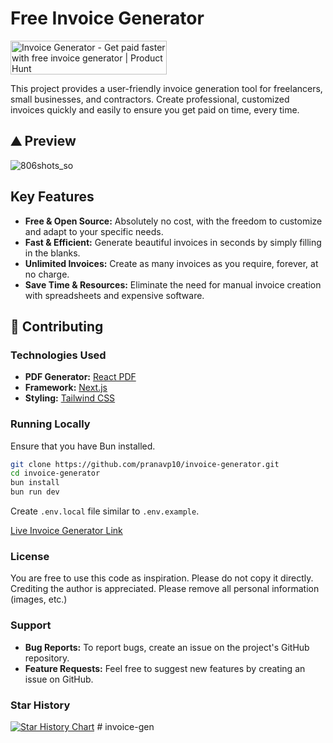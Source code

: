 # Free Invoice Generator

<a href="https://www.producthunt.com/posts/invoice-generator-9bce3e1b-dab2-4a7a-ba7e-e315be868119?utm_source=badge-top-post-badge&utm_medium=badge&utm_souce=badge-invoice&#0045;generator&#0045;9bce3e1b&#0045;dab2&#0045;4a7a&#0045;ba7e&#0045;e315be868119" target="_blank"><img src="https://api.producthunt.com/widgets/embed-image/v1/top-post-badge.svg?post_id=453378&theme=light&period=daily" alt="Invoice&#0032;Generator - Get&#0032;paid&#0032;faster&#0032;with&#0032;free&#0032;invoice&#0032;generator | Product Hunt" style="width: 250px; height: 54px;" width="250" height="54" /></a>

This project provides a user-friendly invoice generation tool for freelancers, small businesses, and contractors. Create professional, customized invoices quickly and easily to ensure you get paid on time, every time.

## ⛰️ Preview

![806shots_so](https://github.com/pranavp10/invoice-generator/assets/49075129/403cffa1-b540-4d62-a9bd-c3c216802fe1)

## Key Features

- **Free & Open Source:** Absolutely no cost, with the freedom to customize and adapt to your specific needs.
- **Fast & Efficient:** Generate beautiful invoices in seconds by simply filling in the blanks.
- **Unlimited Invoices:** Create as many invoices as you require, forever, at no charge.
- **Save Time & Resources:** Eliminate the need for manual invoice creation with spreadsheets and expensive software.

## 🤝 Contributing

### Technologies Used

- **PDF Generator:** [React PDF](https://react-pdf.org/)
- **Framework:** [Next.js](https://nextjs.org)
- **Styling:** [Tailwind CSS](http://tailwindcss.com)

### Running Locally

Ensure that you have Bun installed.

```bash
git clone https://github.com/pranavp10/invoice-generator.git
cd invoice-generator
bun install
bun run dev
```

Create `.env.local` file similar to `.env.example`.

[Live Invoice Generator Link](https://invoice-generator.prolab.sh/)

### License

You are free to use this code as inspiration. Please do not copy it directly. Crediting the author is appreciated. Please remove all personal information (images, etc.)

### Support

- **Bug Reports:** To report bugs, create an issue on the project's GitHub repository.
- **Feature Requests:** Feel free to suggest new features by creating an issue on GitHub.

### Star History

[![Star History Chart](https://api.star-history.com/svg?repos=pranavp10/invoice-generator&type=Date)](https://star-history.com/#pranavp10/invoice-generator&Date)
#   i n v o i c e - g e n  
 